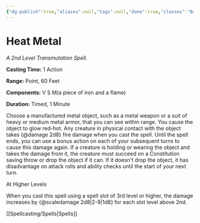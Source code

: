 ```yaml
---
{"dg-publish":true,"aliases":null,"tags":null,"done":true,"classes":"Bard, Druid, Artificer,","spellLevel":2,"school":"Transmutation","source":"PHB","permalink":"/spells/heat-metal/","dgHomeLink":false,"dgPassFrontmatter":true}
---
```


# Heat Metal
*A 2nd Level Transmutation Spell.*

**Casting Time:** 1 Action

**Range:** Point, 60 Feet

**Components:** V S M(a piece of iron and a flame)

**Duration:** Timed, 1 Minute

Choose a manufactured metal object, such as a metal weapon or a suit of heavy or medium metal armor, that you can see within range. You cause the object to glow red-hot. Any creature in physical contact with the object takes {@damage 2d8} fire damage when you cast the spell. Until the spell ends, you can use a bonus action on each of your subsequent turns to cause this damage again.
If a creature is holding or wearing the object and takes the damage from it, the creature must succeed on a Constitution saving throw or drop the object if it can. If it doesn't drop the object, it has disadvantage on attack rolls and ability checks until the start of your next turn.

At Higher Levels

When you cast this spell using a spell slot of 3rd level or higher, the damage increases by {@scaledamage 2d8|2-9|1d8} for each slot level above 2nd.

[[Spellcasting/Spells|Spells]]